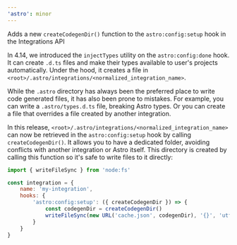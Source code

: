 ```yaml
---
'astro': minor
---
```


Adds a new `createCodegenDir()` function to the `astro:config:setup` hook in the Integrations API

In 4.14, we introduced the `injectTypes` utility on the `astro:config:done` hook. It can create `.d.ts` files and make their types available to user's projects automatically. Under the hood, it creates a file in `<root>/.astro/integrations/<normalized_integration_name>`.

While the `.astro` directory has always been the preferred place to write code generated files, it has also been prone to mistakes. For example, you can write a `.astro/types.d.ts` file, breaking Astro types. Or you can create a file that overrides a file created by another integration.

In this release, `<root>/.astro/integrations/<normalized_integration_name>` can now be retrieved in the `astro:config:setup` hook by calling `createCodegenDir()`. It allows you to have a dedicated folder, avoiding conflicts with another integration or Astro itself. This directory is created by calling this function so it's safe to write files to it directly:

```js
import { writeFileSync } from 'node:fs'

const integration = {
    name: 'my-integration',
    hooks: {
        'astro:config:setup': ({ createCodegenDir }) => {
            const codegenDir = createCodegenDir()
            writeFileSync(new URL('cache.json', codegenDir), '{}', 'utf-8')
        }
    }
}
```
